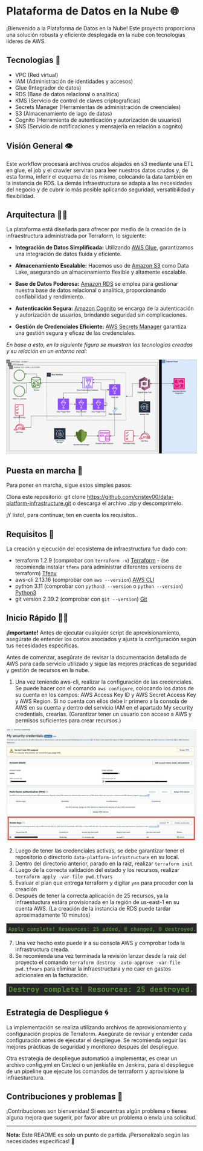 
# Plataforma de Datos en la Nube 🌐

¡Bienvenido a la Plataforma de Datos en la Nube! Este proyecto proporciona una solución robusta y eficiente desplegada en la nube con tecnologías líderes de AWS.

## Tecnologias 🤖

- VPC (Red virtual)
- IAM (Administración de identidades y accesos)
- Glue (Integrador de datos)
- RDS (Base de datos relacional o analitica)
- KMS (Servicio de control de claves criptograficas)
- Secrets Manager (Herramientas de administración de creenciales)
- S3 (Almacenamiento de lago de datos)
- Cognito (Herramienta de autenticación y autorización de usuarios)
- SNS (Servicio de notificaciones y mensajeria en relación a cognito)

## Visión General 👁️

Este workflow procesará archivos crudos alojados en s3 mediante una ETL en glue, el job y el crawler serviran para leer nuestros datos crudos y, de esta forma, inferir el esquema de los mismo, colocando la data también en la instancia de RDS. La demás infraestructura se adapta a las necesidades del negocio y de cubrir lo más posible aplicando seguridad, versatibilidad y flexibilidad.

## Arquitectura 👷‍♂️

La plataforma está diseñada para ofrecer por  medio de la creación de la infraestructura administrada por Terraform, lo siguiente:

- **Integración de Datos Simplificada:** Utilizando [AWS Glue](https://aws.amazon.com/glue/), garantizamos una integración de datos fluida y eficiente.

- **Almacenamiento Escalable:** Hacemos uso de [Amazon S3](https://aws.amazon.com/s3/) como Data Lake, asegurando un almacenamiento flexible y altamente escalable.

- **Base de Datos Poderosa:** [Amazon RDS](https://aws.amazon.com/rds/) se emplea para gestionar nuestra base de datos relacional o analítica, proporcionando confiabilidad y rendimiento.

- **Autenticación Segura:** [Amazon Cognito](https://aws.amazon.com/cognito/) se encarga de la autenticación y autorización de usuarios, brindando seguridad sin complicaciones.

- **Gestión de Credenciales Eficiente:** [AWS Secrets Manager](https://aws.amazon.com/secretsmanager/) garantiza una gestión segura y eficaz de las credenciales.


 _En base a esto, en la siguiente figura se muestran las tecnologias creadas y su relación en un entorno real:_

![arquitectura.png](images%2Farquitectura.png)

## Puesta en marcha 🥊

Para poner en marcha, sigue estos simples pasos:

Clona este repositorio: git clone https://github.com/cristev00/data-platform-infrastructure.git o descarga el archivo .zip y descomprimelo.

¡Y listo!, para continuar, ten en cuenta los requisitos..

## Requisitos 👀

La creación y ejecución del ecosistema de infraestructura fue dado con:

- terraform 1.2.9 (comprobar con `terraform -v`) [Terraform](https://developer.hashicorp.com/terraform/tutorials/aws-get-started/install-cli) - (se recomienda instalar `tfenv` para administrar diferentes versioens de terraform) [Tfenv](https://spacelift.io/blog/tfenv)
- aws-cli 2.13.16 (comprobar con `aws --version`) [AWS CLI](https://aws.amazon.com/cli/)
- python 3.11 (comprobar con `python3 --version` o `python --version`) [Python3](https://realpython.com/installing-python/)
- git version 2.39.2 (comprobar con `git --version`) [Git](https://git-scm.com/book/es/v2/Inicio---Sobre-el-Control-de-Versiones-Instalaci%C3%B3n-de-Git)

## Inicio Rápido 🚀🫰

**¡Importante!** Antes de ejecutar cualquier script de aprovisionamiento, asegúrate de entender los costos asociados y ajusta la configuración según tus necesidades específicas.

Antes de comenzar, asegúrate de revisar la documentación detallada de AWS para cada servicio utilizado y sigue las mejores prácticas de seguridad y gestión de recursos en la nube.

1. Una vez teniendo aws-cli, realizar la configuración de las credenciales. Se puede hacer con el comando `aws configure`, colocando los datos de su cuenta en los campos: AWS Access Key ID y AWS Secret Access Key y AWS Region. Si no cuenta con ellos debe ir primero a la consola de AWS en su cuenta y dentro del servicio IAM en el apartado My security credentials, crearlas.
(Garantizar tener un usuario con acceso a AWS y permisos suficientes para crear recursos.)

![img1.png](images%2Fimg1.png)

2. Luego de tener las credenciales activas, se debe garantizar tener el repositorio o directorio `data-platform-infrastructure` en su local. 
3. Dentro del directorio anterior, parado en la raiz, realizar `terraform init`
4. Luego de la correcta validación del estado y los recursos, realizar `terraform apply -var-file pwd.tfvars`
5. Evaluar el plan que entrega terraform y digitar `yes` para proceder con la creación
6. Después de tener la correcta aplicación de 25 recursos, ya la infraestuctura estára provisionada en la región de us-east-1 en su cuenta AWS. (La creación de la instancia de RDS puede tardar aproximadamente 10 minutos)

![img2.png](images%2Fimg2.png)

7. Una vez hecho esto puede ir a su consola AWS y comprobar toda la infrastructura creada.
8. Se recomienda una vez terminada la revisión lanzar desde la raiz del proyecto el comando `terraform destroy -auto-approve -var-file pwd.tfvars` para eliminar la infraestructura y no caer en gastos adicionales en la facturación. 

![img3.png](images%2Fimg3.png)

## Estrategia de Despliegue 🌀

La implementación se realiza utilizando archivos de aprovisionamiento y configuración propios de Terraform. Asegúrate de revisar y entender cada configuración antes de ejecutar el despliegue. Se recomienda seguir las mejores prácticas de seguridad y monitoreo después del despliegue. 

Otra estrategia de despliegue automaticó a implementar, es crear un archivo config.yml en Circleci o un jenkisfile en Jenkins, para el despliegue de un pipeline que ejecute los comandos de terrraform y aprovisione la infraesturctura.

## Contribuciones y problemas 🥸

¡Contribuciones son bienvenidas! Si encuentras algún problema o tienes alguna mejora que sugerir, por favor abre un problema o envía una solicitud.

---

**Nota:** Este README es solo un punto de partida. ¡Personalízalo según las necesidades específicas! 🎨